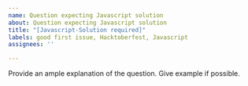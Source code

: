 ```yaml
---
name: Question expecting Javascript solution
about: Question expecting Javascript solution
title: "[Javascript-Solution required]"
labels: good first issue, Hacktoberfest, Javascript
assignees: ''

---
```


Provide an ample explanation of the question.
Give example if possible.
